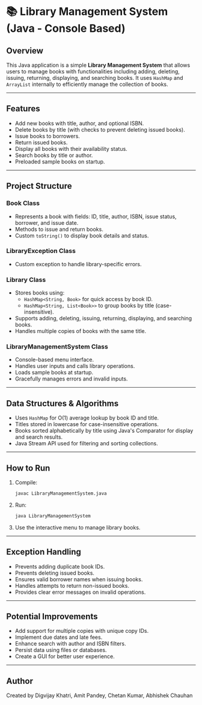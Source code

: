 # 📚 Library Management System (Java - Console Based)

## Overview

This Java application is a simple **Library Management System** that allows users to manage books with functionalities including adding, deleting, issuing, returning, displaying, and searching books. It uses `HashMap` and `ArrayList` internally to efficiently manage the collection of books.

---

## Features

- Add new books with title, author, and optional ISBN.
- Delete books by title (with checks to prevent deleting issued books).
- Issue books to borrowers.
- Return issued books.
- Display all books with their availability status.
- Search books by title or author.
- Preloaded sample books on startup.

---

## Project Structure

### Book Class
- Represents a book with fields: ID, title, author, ISBN, issue status, borrower, and issue date.
- Methods to issue and return books.
- Custom `toString()` to display book details and status.

### LibraryException Class
- Custom exception to handle library-specific errors.

### Library Class
- Stores books using:
  - `HashMap<String, Book>` for quick access by book ID.
  - `HashMap<String, List<Book>>` to group books by title (case-insensitive).
- Supports adding, deleting, issuing, returning, displaying, and searching books.
- Handles multiple copies of books with the same title.

### LibraryManagementSystem Class
- Console-based menu interface.
- Handles user inputs and calls library operations.
- Loads sample books at startup.
- Gracefully manages errors and invalid inputs.

---

## Data Structures & Algorithms

- Uses `HashMap` for O(1) average lookup by book ID and title.
- Titles stored in lowercase for case-insensitive operations.
- Books sorted alphabetically by title using Java's Comparator for display and search results.
- Java Stream API used for filtering and sorting collections.

---

## How to Run

1. Compile:
    ```bash
    javac LibraryManagementSystem.java
    ```

2. Run:
    ```bash
    java LibraryManagementSystem
    ```

3. Use the interactive menu to manage library books.

---

## Exception Handling

- Prevents adding duplicate book IDs.
- Prevents deleting issued books.
- Ensures valid borrower names when issuing books.
- Handles attempts to return non-issued books.
- Provides clear error messages on invalid operations.

---

## Potential Improvements

- Add support for multiple copies with unique copy IDs.
- Implement due dates and late fees.
- Enhance search with author and ISBN filters.
- Persist data using files or databases.
- Create a GUI for better user experience.

---

## Author

Created by Digvijay Khatri, Amit Pandey, Chetan Kumar, Abhishek Chauhan

